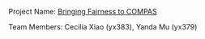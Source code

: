 Project Name: [Bringing Fairness to COMPAS](https://github.com/yx383-ym379/COMPAS-fairness-studies)

Team Members: Cecilia Xiao (yx383), Yanda Mu (yx379)
